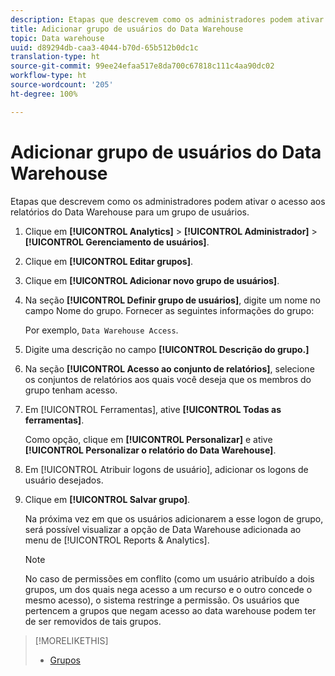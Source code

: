 ```yaml
---
description: Etapas que descrevem como os administradores podem ativar o acesso aos relatórios do Data Warehouse para um grupo de usuários.
title: Adicionar grupo de usuários do Data Warehouse
topic: Data warehouse
uuid: d89294db-caa3-4044-b70d-65b512b0dc1c
translation-type: ht
source-git-commit: 99ee24efaa517e8da700c67818c111c4aa90dc02
workflow-type: ht
source-wordcount: '205'
ht-degree: 100%

---
```



# Adicionar grupo de usuários do Data Warehouse

Etapas que descrevem como os administradores podem ativar o acesso aos relatórios do Data Warehouse para um grupo de usuários.

1. Clique em **[!UICONTROL Analytics]** > **[!UICONTROL Administrador]** > **[!UICONTROL Gerenciamento de usuários]**.
1. Clique em **[!UICONTROL Editar grupos]**.
1. Clique em **[!UICONTROL Adicionar novo grupo de usuários]**.
1. Na seção **[!UICONTROL Definir grupo de usuários]**, digite um nome no campo Nome do grupo. Fornecer as seguintes informações do grupo:

   Por exemplo, `Data Warehouse Access`.
1. Digite uma descrição no campo **[!UICONTROL Descrição do grupo.]**
1. Na seção **[!UICONTROL Acesso ao conjunto de relatórios]**, selecione os conjuntos de relatórios aos quais você deseja que os membros do grupo tenham acesso.
1. Em [!UICONTROL Ferramentas], ative **[!UICONTROL Todas as ferramentas]**.

   Como opção, clique em **[!UICONTROL Personalizar]** e ative **[!UICONTROL Personalizar o relatório do Data Warehouse]**.

1. Em [!UICONTROL Atribuir logons de usuário], adicionar os logons de usuário desejados.
1. Clique em **[!UICONTROL Salvar grupo]**.

   Na próxima vez em que os usuários adicionarem a esse logon de grupo, será possível visualizar a opção de Data Warehouse adicionada ao menu de [!UICONTROL Reports &amp; Analytics].

   >[!NOTE]
   >
   >No caso de permissões em conflito (como um usuário atribuído a dois grupos, um dos quais nega acesso a um recurso e o outro concede o mesmo acesso), o sistema restringe a permissão. Os usuários que pertencem a grupos que negam acesso ao data warehouse podem ter de ser removidos de tais grupos.

>[!MORELIKETHIS]
>
>* [Grupos](/help/admin/user-management2/c-user-groups/groups.md)

